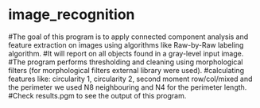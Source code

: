 # image_recognition

#The goal of this program is to apply connected component analysis and feature extraction on images using algorithms like Raw-by-Raw labeling algorithm.
#It will report on all objects found in a gray-level input image. 
#The program performs thresholding and cleaning using morphological filters (for morphological filters external library were used).
#calculating features like: circularity 1, circularity 2, second moment row/col/mixed and the perimeter we used N8 neighbouring and N4 for the perimeter length. 
#Check results.pgm to see the output of this program.  
